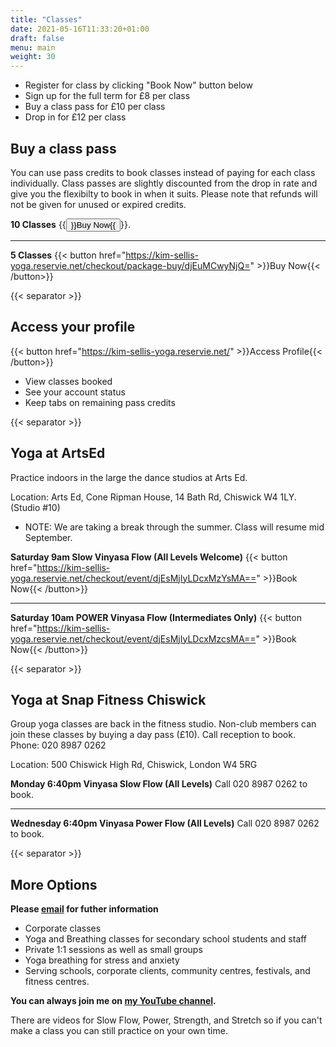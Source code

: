 ```yaml
---
title: "Classes"
date: 2021-05-16T11:33:20+01:00
draft: false
menu: main
weight: 30
---
```

 - Register for class by clicking "Book Now" button below
 - Sign up for the full term for £8 per class
 - Buy a class pass for £10 per class
 - Drop in for £12 per class
 

## Buy a class pass
You can use pass credits to book classes instead of paying for each class individually.  Class passes are slightly discounted from the drop in rate and give you the flexibilty to book in when it suits.  Please note that refunds will not be given for unused or expired credits.

**10 Classes** {{<button href="https://kim-sellis-yoga.reservie.net/checkout/package-buy/djEuMCwzMDk=">}}Buy Now{{</button>}}.      

---

**5 Classes** {{< button href="https://kim-sellis-yoga.reservie.net/checkout/package-buy/djEuMCwyNjQ=" >}}Buy Now{{< /button>}}

{{< separator >}}

## Access your profile 
{{< button href="https://kim-sellis-yoga.reservie.net/" >}}Access Profile{{< /button>}}

  - View classes booked 
  - See your account status
  - Keep tabs on remaining pass credits


{{< separator >}}


## Yoga at ArtsEd 
Practice indoors in the large the dance studios at Arts Ed.

Location: Arts Ed, Cone Ripman House, 14 Bath Rd, Chiswick W4 1LY. (Studio #10)

* NOTE: We are taking a break through the summer. Class will resume mid September.


**Saturday 9am Slow Vinyasa Flow (All Levels Welcome)** {{< button href="https://kim-sellis-yoga.reservie.net/checkout/event/djEsMjIyLDcxMzYsMA==" >}}Book Now{{< /button>}}

--- 

**Saturday 10am POWER Vinyasa Flow (Intermediates Only)** {{< button href="https://kim-sellis-yoga.reservie.net/checkout/event/djEsMjIyLDcxMzcsMA==" >}}Book Now{{< /button>}}

{{< separator >}}


## Yoga at Snap Fitness Chiswick
Group yoga classes are back in the fitness studio.  Non-club members can join these classes by buying a day pass (£10).  Call reception to book. Phone: 020 8987 0262

Location: 500 Chiswick High Rd, Chiswick, London W4 5RG


**Monday 6:40pm Vinyasa Slow Flow (All Levels)**  Call 020 8987 0262 to book.

--- 

**Wednesday 6:40pm Vinyasa Power Flow (All Levels)**  Call 020 8987 0262 to book.


{{< separator >}}

## More Options

**Please [email](mailto:yoga@kimsellis.com) for futher information**
 - Corporate classes 
 - Yoga and Breathing classes for secondary school students and staff
 - Private 1:1 sessions as well as small groups
 - Yoga breathing for stress and anxiety 
 - Serving schools, corporate clients, community centres, festivals, and fitness centres.
 
    
**You can always join me on [my YouTube channel](https://www.youtube.com/channel/UCHH2vOSl0Qxpv7Lw9wv45Sg).**

There are videos for Slow Flow, Power, Strength, and Stretch so if you can't make a class you can still practice on your own time. 
